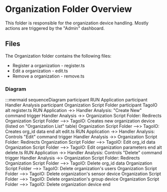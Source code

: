 # Organization Folder Overview
This folder is responsible for the organization device handling. Mostly actions are triggered by the "Admin" dashboard.

## Files
The Organization folder contains the following files:
* Register a organization - register.ts
* Edit a organization - edit.ts
* Remove a organization - remove.ts

### Diagram

:::mermaid
sequenceDiagram
    participant RUN Application
    participant Handler Analysis
    participant Organization Script Folder
    participant TagoIO
        alt register.ts
            RUN Application ->> Handler Analysis: "Create New" command trigger
            Handler Analysis ->> Organization Script Folder: Redirects
            Organization Script Folder -->> TagoIO: Creates new organization device (listed on "Organization List" table)
            Organization Script Folder -->> TagoIO: Creates org_id data
        end
        alt edit.ts
            RUN Application ->> Handler Analysis: Controls "Edit" command trigger
            Handler Analysis ->> Organization Script Folder: Redirects
            Organization Script Folder -->> TagoIO: Edit org_id data
            Organization Script Folder -->> TagoIO: Edit organization parameters
        end
        alt delete.ts
            RUN Application ->> Handler Analysis: Controls "Delete" command trigger
            Handler Analysis ->> Organization Script Folder: Redirects
            Organization Script Folder -->> TagoIO: Delete org_id data
            Organization Script Folder -->> TagoIO: Delete organization's users
            Organization Script Folder -->> TagoIO: Delete organization's sensor device
            Organization Script Folder -->> TagoIO: Delete organization's group device
            Organization Script Folder -->> TagoIO: Delete organization device
        end
    